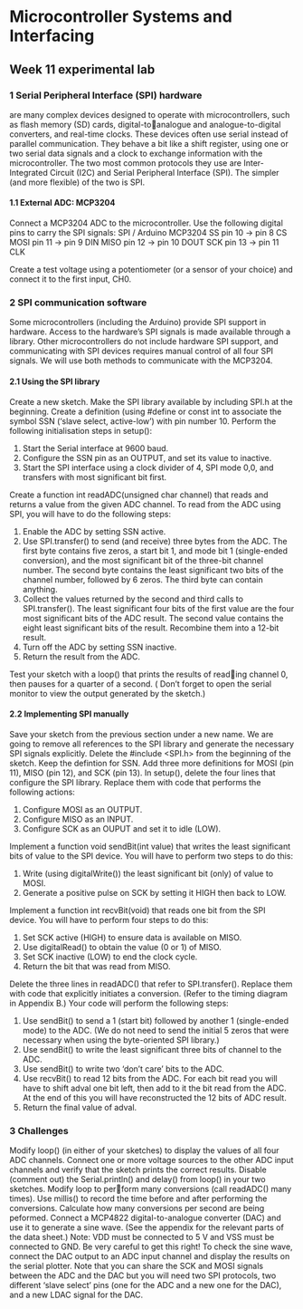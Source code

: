 # Microcontroller Systems and Interfacing

## Week 11 experimental lab

### 1 Serial Peripheral Interface (SPI) hardware

are many complex devices designed to operate with microcontrollers, such as flash memory (SD) cards, digital-toanalogue
and analogue-to-digital converters, and real-time clocks. These devices often use serial instead of parallel
communication. They behave a bit like a shift register, using one or two serial data signals and a clock to exchange
information with
the microcontroller. The two most common protocols they use are Inter-Integrated Circuit (I2C) and Serial Peripheral
Interface
(SPI). The simpler (and more flexible) of the two is SPI.

#### 1.1 External ADC: MCP3204

Connect a MCP3204 ADC to the microcontroller. Use the following digital pins to carry the SPI signals:
SPI / Arduino MCP3204
SS pin 10 → pin 8 CS
MOSI pin 11 → pin 9 DIN
MISO pin 12 → pin 10 DOUT
SCK pin 13 → pin 11 CLK

Create a test voltage using a potentiometer (or a sensor of your
choice) and connect it to the first
input, CH0.

### 2 SPI communication software

Some microcontrollers (including the Arduino) provide SPI support in hardware. Access to the hardware’s SPI signals is
made
available through a library. Other microcontrollers do not include hardware SPI support, and communicating with SPI
devices
requires manual control of all four SPI signals. We will use both methods to communicate with the MCP3204.

#### 2.1 Using the SPI library

Create a new sketch. Make the SPI library available by including SPI.h at the beginning. Create a definition (using
#define or const int to associate the symbol SSN (‘slave select, active-low’) with pin
number 10. Perform the following initialisation steps in setup():

1. Start the Serial interface at 9600 baud.
2. Configure the SSN pin as an OUTPUT, and set its value
   to inactive.
3. Start the SPI interface using a clock divider of 4, SPI
   mode 0,0, and transfers with most significant bit first.

Create a function int readADC(unsigned char channel) that reads and returns a value from the given ADC
channel. To read from the ADC using SPI, you will have to do the following steps:

1. Enable the ADC by setting SSN active.
2. Use SPI.transfer() to send (and receive) three bytes from the ADC. The first byte contains five zeros, a start bit 1,
   and mode bit 1 (single-ended conversion), and the most significant bit of the three-bit channel number. The second
   byte
   contains the least significant two bits of the channel number, followed by 6 zeros. The third byte can contain
   anything.
3. Collect the values returned by the second and third calls to SPI.transfer(). The least significant four bits of the
   first value are the four most significant bits of the ADC result. The second value contains the eight least
   significant bits
   of the result. Recombine them into a 12-bit result.
4. Turn off the ADC by setting SSN inactive.
5. Return the result from the ADC.

Test your sketch with a loop() that prints the results of reading channel 0, then pauses for a quarter of a second. (
Don’t forget to open the serial monitor to view the output generated
by the sketch.)

#### 2.2 Implementing SPI manually

Save your sketch from the previous section under a new name. We are going to remove all references to the SPI library
and
generate the necessary SPI signals explicitly. Delete the #include <SPI.h> from the beginning of the sketch.
Keep the defintion for SSN. Add three more definitions for MOSI (pin 11), MISO (pin 12), and SCK (pin 13).
In setup(), delete the four lines that configure the SPI library. Replace them with code that performs the following
actions:

1. Configure MOSI as an OUTPUT.
2. Configure MISO as an INPUT.
3. Configure SCK as an OUPUT and set it to idle (LOW).

Implement a function void sendBit(int value) that writes the least significant bits of value to the SPI device. You
will have to perform two steps to do this:

1. Write (using digitalWrite()) the least significant bit (only) of value to MOSI.
2. Generate a positive pulse on SCK by setting it HIGH then back to LOW.

Implement a function int recvBit(void) that reads one bit from the SPI device. You will have to perform four steps to
do this:

1. Set SCK active (HIGH) to ensure data is available on MISO.
2. Use digitalRead() to obtain the value (0 or 1) of MISO.
3. Set SCK inactive (LOW) to end the clock cycle.
4. Return the bit that was read from MISO.

Delete the three lines in readADC() that refer to SPI.transfer(). Replace them with code that explicitly initiates a
conversion. (Refer to the timing diagram in Appendix B.) Your code will perform the following steps:

1. Use sendBit() to send a 1 (start bit) followed by another 1 (single-ended mode) to the ADC. (We do not need to send
   the initial 5 zeros that were necessary when using the byte-oriented SPI library.)
2. Use sendBit() to write the least significant three bits of channel to the ADC.
3. Use sendBit() to write two ‘don’t care’ bits to the ADC.
4. Use recvBit() to read 12 bits from the ADC. For each bit read you will have to shift adval one bit left, then add to
   it the bit read from the ADC. At the end of this you will have reconstructed the 12 bits of ADC result.
5. Return the final value of adval.

### 3 Challenges

Modify loop() (in either of your sketches) to display the values of all four ADC channels. Connect one or more voltage
sources to the other ADC input channels and verify that the sketch prints the correct results. Disable (comment out) the
Serial.println() and delay() from loop() in your two sketches. Modify loop to perform many conversions (call readADC()
many times). Use millis() to record the time before and after performing the
conversions. Calculate how many conversions per second are being peformed. Connect a MCP4822 digital-to-analogue
converter (DAC) and use it to generate a sine wave. (See the appendix for the relevant
parts of the data sheet.) Note: VDD must be connected to 5 V and VSS must be connected to GND. Be very careful to get
this right! To check the sine wave, connect the DAC output to an ADC input channel and display the results on the serial
plotter. Note that you can share the SCK and MOSI signals between the ADC and the DAC but you will need two SPI
protocols, two different ‘slave select’ pins (one for the ADC and a new one for the DAC), and a new LDAC signal for the
DAC.
